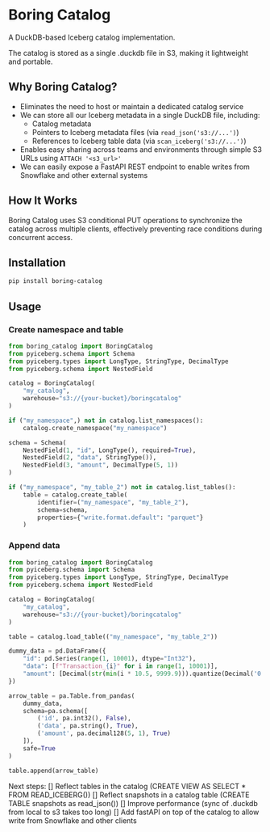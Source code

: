 # Boring Catalog

A DuckDB-based Iceberg catalog implementation.

The catalog is stored as a single .duckdb file in S3, making it lightweight and portable.

## Why Boring Catalog?
- Eliminates the need to host or maintain a dedicated catalog service
- We can store all our Iceberg metadata in a single DuckDB file, including:
  - Catalog metadata
  - Pointers to Iceberg metadata files (via `read_json('s3://...')`)
  - References to Iceberg table data (via `scan_iceberg('s3://...')`)
- Enables easy sharing across teams and environments through simple S3 URLs using `ATTACH '<s3_url>'`
- We can easily expose a FastAPI REST endpoint to enable writes from Snowflake and other external systems

## How It Works

Boring Catalog uses S3 conditional PUT operations to synchronize the catalog across multiple clients, effectively preventing race conditions during concurrent access.

## Installation

```bash
pip install boring-catalog
```

## Usage

### Create namespace and table

```python
from boring_catalog import BoringCatalog
from pyiceberg.schema import Schema
from pyiceberg.types import LongType, StringType, DecimalType
from pyiceberg.schema import NestedField

catalog = BoringCatalog(
    "my_catalog",
    warehouse="s3://{your-bucket}/boringcatalog"
)

if ("my_namespace",) not in catalog.list_namespaces():
    catalog.create_namespace("my_namespace")

schema = Schema(
    NestedField(1, "id", LongType(), required=True),
    NestedField(2, "data", StringType()),
    NestedField(3, "amount", DecimalType(5, 1))
)

if ("my_namespace", "my_table_2") not in catalog.list_tables():
    table = catalog.create_table(
        identifier=("my_namespace", "my_table_2"),
        schema=schema,
        properties={"write.format.default": "parquet"}
    )
```


### Append data

```python
from boring_catalog import BoringCatalog
from pyiceberg.schema import Schema
from pyiceberg.types import LongType, StringType, DecimalType
from pyiceberg.schema import NestedField

catalog = BoringCatalog(
    "my_catalog",
    warehouse="s3://{your-bucket}/boringcatalog"
)

table = catalog.load_table(("my_namespace", "my_table_2"))

dummy_data = pd.DataFrame({
    "id": pd.Series(range(1, 10001), dtype="Int32"), 
    "data": [f"Transaction_{i}" for i in range(1, 10001)],
    "amount": [Decimal(str(min(i * 10.5, 9999.9))).quantize(Decimal('0.1')) for i in range(1, 10001)]   
})

arrow_table = pa.Table.from_pandas(
    dummy_data,
    schema=pa.schema([
        ('id', pa.int32(), False), 
        ('data', pa.string(), True),
        ('amount', pa.decimal128(5, 1), True) 
    ]),
    safe=True
)

table.append(arrow_table)
```

Next steps:
[] Reflect tables in the catalog (CREATE VIEW AS SELECT * FROM READ_ICEBERG())
[] Reflect snapshots in a catalog table (CREATE TABLE snapshots as read_json())
[] Improve performance (sync of .duckdb from local to s3 takes too long)
[] Add fastAPI on top of the catalog to allow write from Snowflake and other clients
